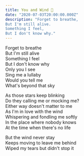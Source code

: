```yaml
---
title: You and Wind 🎐
date: "2020-07-03T20:00:00.000Z"
description: "Forget to breathe,
But I'm still alive.
Something I feel,
But I don't know why."
---
```


<!-- more -->

Forget to breathe <br/>
But I'm still alive <br/>
Something I feel <br/>
But I don't know why <br/>
Only you I see <br/>
Sing me a lullaby <br/>
Would you tell me <br/>
What's beyond that sky <br/>

As those stars keep blinking  <br/>
Do they calling me or mocking me? <br/>
Either way doesn't matter to me <br/>
As I'm in love with the wind <br/>
Whispering and fondling me softly <br/>
In the place where nobody knows <br/>
At the time when there's no life <br/>

But the wind never stay <br/>
Keeps moving to leave me behind <br/> 
Wiped my tears but didn't stop it <br/>

